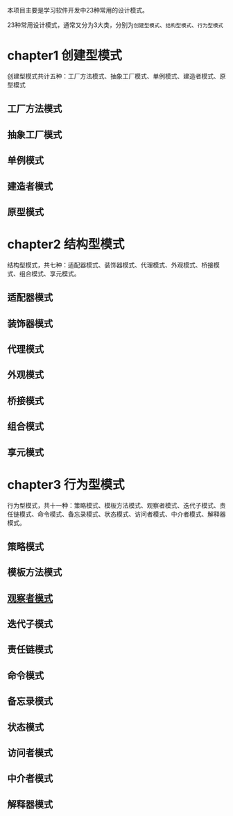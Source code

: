 本项目主要是学习软件开发中23种常用的设计模式。

23种常用设计模式，通常又分为3大类，分别为`创建型模式`、`结构型模式`、`行为型模式`

# chapter1 创建型模式
  创建型模式共计五种：工厂方法模式、抽象工厂模式、单例模式、建造者模式、原型模式
## 工厂方法模式
## 抽象工厂模式
## 单例模式
## 建造者模式
## 原型模式

# chapter2 结构型模式
  结构型模式，共七种：适配器模式、装饰器模式、代理模式、外观模式、桥接模式、组合模式、享元模式。
## 适配器模式
## 装饰器模式
## 代理模式
## 外观模式
## 桥接模式
## 组合模式
## 享元模式

# chapter3 行为型模式
  行为型模式，共十一种：策略模式、模板方法模式、观察者模式、迭代子模式、责任链模式、命令模式、备忘录模式、状态模式、访问者模式、中介者模式、解释器模式。
## 策略模式
## 模板方法模式
## [观察者模式](/src/chapter3/)
## 迭代子模式
## 责任链模式
## 命令模式
## 备忘录模式
## 状态模式
## 访问者模式
## 中介者模式
## 解释器模式
